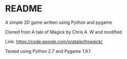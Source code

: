 README
===============================

A simple 2D game written using Python and pygame

Cloned from A tale of Magick by Chris A. W and modified

Link: https://code.google.com/p/ataleofmagick/

Tested using Python 2.7 and Pygame 1.9.1